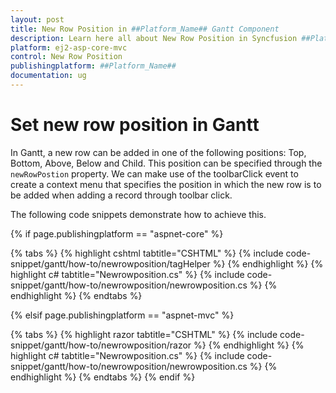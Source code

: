 ```yaml
---
layout: post
title: New Row Position in ##Platform_Name## Gantt Component
description: Learn here all about New Row Position in Syncfusion ##Platform_Name## Gantt component of Syncfusion Essential JS 2 and more.
platform: ej2-asp-core-mvc
control: New Row Position
publishingplatform: ##Platform_Name##
documentation: ug
---
```



# Set new row position in Gantt

In Gantt, a new row can be added in one of the following positions: Top, Bottom, Above, Below and Child. This position can be specified through the `newRowPostion` property. We can make use of the toolbarClick event to create a context menu that specifies the position in which the new row is to be added when adding a record through toolbar click.

The following code snippets demonstrate how to achieve this.

{% if page.publishingplatform == "aspnet-core" %}

{% tabs %}
{% highlight cshtml tabtitle="CSHTML" %}
{% include code-snippet/gantt/how-to/newrowposition/tagHelper %}
{% endhighlight %}
{% highlight c# tabtitle="Newrowposition.cs" %}
{% include code-snippet/gantt/how-to/newrowposition/newrowposition.cs %}
{% endhighlight %}
{% endtabs %}

{% elsif page.publishingplatform == "aspnet-mvc" %}

{% tabs %}
{% highlight razor tabtitle="CSHTML" %}
{% include code-snippet/gantt/how-to/newrowposition/razor %}
{% endhighlight %}
{% highlight c# tabtitle="Newrowposition.cs" %}
{% include code-snippet/gantt/how-to/newrowposition/newrowposition.cs %}
{% endhighlight %}
{% endtabs %}
{% endif %}

